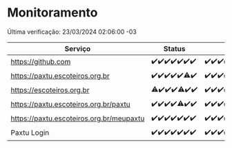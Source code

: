 # Monitoramento

Última verificação: 23/03/2024 02:06:00 -03

|Serviço|Status|Últimas 24h|
|---|---|---|
|https://github.com|<span title="2024-03-16: OK=24">✔️</span><span title="2024-03-17: OK=24">✔️</span><span title="2024-03-18: OK=24">✔️</span><span title="2024-03-19: OK=24">✔️</span><span title="2024-03-20: OK=24">✔️</span><span title="2024-03-21: OK=24">✔️</span><span title="2024-03-22: OK=5">✔️</span>|<span title="22/03/2024 02:07:00 -03 : 200">✔️</span><span title="22/03/2024 03:08:00 -03 : 200">✔️</span><span title="22/03/2024 04:06:00 -03 : 200">✔️</span><span title="22/03/2024 05:08:00 -03 : 200">✔️</span><span title="22/03/2024 06:08:00 -03 : 200">✔️</span><span title="22/03/2024 07:06:00 -03 : 200">✔️</span><span title="22/03/2024 08:04:00 -03 : 200">✔️</span><span title="22/03/2024 09:11:00 -03 : 200">✔️</span><span title="22/03/2024 10:05:00 -03 : 200">✔️</span><span title="22/03/2024 11:06:00 -03 : 200">✔️</span><span title="22/03/2024 12:06:00 -03 : 200">✔️</span><span title="22/03/2024 13:08:00 -03 : 200">✔️</span><span title="22/03/2024 14:04:00 -03 : 200">✔️</span><span title="22/03/2024 15:08:00 -03 : 200">✔️</span><span title="22/03/2024 16:03:00 -03 : 200">✔️</span><span title="22/03/2024 17:06:00 -03 : 200">✔️</span><span title="22/03/2024 18:06:00 -03 : 200">✔️</span><span title="22/03/2024 19:05:00 -03 : 200">✔️</span><span title="22/03/2024 20:04:00 -03 : 200">✔️</span><span title="22/03/2024 21:28:00 -03 : 200">✔️</span><span title="22/03/2024 22:36:00 -03 : 200">✔️</span><span title="22/03/2024 23:13:00 -03 : 200">✔️</span><span title="23/03/2024 00:08:00 -03 : 200">✔️</span><span title="23/03/2024 01:08:00 -03 : 200">✔️</span><span title="23/03/2024 02:06:00 -03 : 200">✔️</span>|
|https://paxtu.escoteiros.org.br|<span title="2024-03-16: OK=24">✔️</span><span title="2024-03-17: OK=24">✔️</span><span title="2024-03-18: OK=24">✔️</span><span title="2024-03-19: OK=24">✔️</span><span title="2024-03-20: OK=24">✔️</span><span title="2024-03-21: OK=23, Falhas=1">⚠️</span><span title="2024-03-22: OK=5">✔️</span>|<span title="22/03/2024 02:07:00 -03 : 200">✔️</span><span title="22/03/2024 03:08:00 -03 : 200">✔️</span><span title="22/03/2024 04:06:00 -03 : 200">✔️</span><span title="22/03/2024 05:08:00 -03 : 200">✔️</span><span title="22/03/2024 06:08:00 -03 : 200">✔️</span><span title="22/03/2024 07:06:00 -03 : 200">✔️</span><span title="22/03/2024 08:04:00 -03 : 200">✔️</span><span title="22/03/2024 09:11:00 -03 : 200">✔️</span><span title="22/03/2024 10:05:00 -03 : 200">✔️</span><span title="22/03/2024 11:06:00 -03 : 200">✔️</span><span title="22/03/2024 12:06:00 -03 : 200">✔️</span><span title="22/03/2024 13:08:00 -03 : 200">✔️</span><span title="22/03/2024 14:04:00 -03 : 200">✔️</span><span title="22/03/2024 15:08:00 -03 : 200">✔️</span><span title="22/03/2024 16:03:00 -03 : 200">✔️</span><span title="22/03/2024 17:06:00 -03 : 200">✔️</span><span title="22/03/2024 18:06:00 -03 : 200">✔️</span><span title="22/03/2024 19:05:00 -03 : 200">✔️</span><span title="22/03/2024 20:04:00 -03 : 200">✔️</span><span title="22/03/2024 21:28:00 -03 : 200">✔️</span><span title="22/03/2024 22:36:00 -03 : 200">✔️</span><span title="22/03/2024 23:13:00 -03 : 200">✔️</span><span title="23/03/2024 00:08:00 -03 : 200">✔️</span><span title="23/03/2024 01:08:00 -03 : 200">✔️</span><span title="23/03/2024 02:06:00 -03 : 200">✔️</span>|
|https://escoteiros.org.br|<span title="2024-03-16: OK=23, Falhas=1">⚠️</span><span title="2024-03-17: OK=24">✔️</span><span title="2024-03-18: OK=24">✔️</span><span title="2024-03-19: OK=24">✔️</span><span title="2024-03-20: OK=22, Falhas=2">⚠️</span><span title="2024-03-21: OK=24">✔️</span><span title="2024-03-22: OK=5">✔️</span>|<span title="22/03/2024 02:07:00 -03 : 200">✔️</span><span title="22/03/2024 03:08:00 -03 : 200">✔️</span><span title="22/03/2024 04:07:00 -03 : 200">✔️</span><span title="22/03/2024 05:08:00 -03 : 200">✔️</span><span title="22/03/2024 06:08:00 -03 : 200">✔️</span><span title="22/03/2024 07:06:00 -03 : 200">✔️</span><span title="22/03/2024 08:04:00 -03 : 200">✔️</span><span title="22/03/2024 09:11:00 -03 : 200">✔️</span><span title="22/03/2024 10:05:00 -03 : 200">✔️</span><span title="22/03/2024 11:06:00 -03 : 200">✔️</span><span title="22/03/2024 12:06:00 -03 : 200">✔️</span><span title="22/03/2024 13:08:00 -03 : 200">✔️</span><span title="22/03/2024 14:04:00 -03 : 200">✔️</span><span title="22/03/2024 15:08:00 -03 : 200">✔️</span><span title="22/03/2024 16:03:00 -03 : 200">✔️</span><span title="22/03/2024 17:06:00 -03 : 200">✔️</span><span title="22/03/2024 18:06:00 -03 : 200">✔️</span><span title="22/03/2024 19:05:00 -03 : 200">✔️</span><span title="22/03/2024 20:04:00 -03 : 200">✔️</span><span title="22/03/2024 21:28:00 -03 : 200">✔️</span><span title="22/03/2024 22:36:00 -03 : 200">✔️</span><span title="22/03/2024 23:13:00 -03 : 200">✔️</span><span title="23/03/2024 00:08:00 -03 : 200">✔️</span><span title="23/03/2024 01:08:00 -03 : 200">✔️</span><span title="23/03/2024 02:06:00 -03 : 200">✔️</span>|
|https://paxtu.escoteiros.org.br/paxtu|<span title="2024-03-16: OK=24">✔️</span><span title="2024-03-17: OK=24">✔️</span><span title="2024-03-18: OK=24">✔️</span><span title="2024-03-19: OK=24">✔️</span><span title="2024-03-20: OK=23, Falhas=1">⚠️</span><span title="2024-03-21: OK=24">✔️</span><span title="2024-03-22: OK=5">✔️</span>|<span title="22/03/2024 02:07:00 -03 : 200">✔️</span><span title="22/03/2024 03:08:00 -03 : 200">✔️</span><span title="22/03/2024 04:07:00 -03 : 200">✔️</span><span title="22/03/2024 05:08:00 -03 : 200">✔️</span><span title="22/03/2024 06:08:00 -03 : 200">✔️</span><span title="22/03/2024 07:06:00 -03 : 200">✔️</span><span title="22/03/2024 08:04:00 -03 : 200">✔️</span><span title="22/03/2024 09:11:00 -03 : 200">✔️</span><span title="22/03/2024 10:05:00 -03 : 200">✔️</span><span title="22/03/2024 11:06:00 -03 : 200">✔️</span><span title="22/03/2024 12:06:00 -03 : 200">✔️</span><span title="22/03/2024 13:08:00 -03 : 200">✔️</span><span title="22/03/2024 14:04:00 -03 : 200">✔️</span><span title="22/03/2024 15:08:00 -03 : 200">✔️</span><span title="22/03/2024 16:03:00 -03 : 200">✔️</span><span title="22/03/2024 17:06:00 -03 : 200">✔️</span><span title="22/03/2024 18:06:00 -03 : 200">✔️</span><span title="22/03/2024 19:05:00 -03 : 200">✔️</span><span title="22/03/2024 20:04:00 -03 : 200">✔️</span><span title="22/03/2024 21:28:00 -03 : 200">✔️</span><span title="22/03/2024 22:36:00 -03 : 200">✔️</span><span title="22/03/2024 23:13:00 -03 : 200">✔️</span><span title="23/03/2024 00:08:00 -03 : 200">✔️</span><span title="23/03/2024 01:08:00 -03 : 200">✔️</span><span title="23/03/2024 02:06:00 -03 : 200">✔️</span>|
|https://paxtu.escoteiros.org.br/meupaxtu|<span title="2024-03-16: OK=24">✔️</span><span title="2024-03-17: OK=24">✔️</span><span title="2024-03-18: OK=24">✔️</span><span title="2024-03-19: OK=24">✔️</span><span title="2024-03-20: OK=24">✔️</span><span title="2024-03-21: OK=24">✔️</span><span title="2024-03-22: OK=5">✔️</span>|<span title="22/03/2024 02:07:00 -03 : 200">✔️</span><span title="22/03/2024 03:08:00 -03 : 200">✔️</span><span title="22/03/2024 04:07:00 -03 : 200">✔️</span><span title="22/03/2024 05:08:00 -03 : 200">✔️</span><span title="22/03/2024 06:08:00 -03 : 200">✔️</span><span title="22/03/2024 07:06:00 -03 : 200">✔️</span><span title="22/03/2024 08:04:00 -03 : 200">✔️</span><span title="22/03/2024 09:11:00 -03 : 200">✔️</span><span title="22/03/2024 10:05:00 -03 : 200">✔️</span><span title="22/03/2024 11:06:00 -03 : 200">✔️</span><span title="22/03/2024 12:06:00 -03 : 200">✔️</span><span title="22/03/2024 13:08:00 -03 : 200">✔️</span><span title="22/03/2024 14:04:00 -03 : 200">✔️</span><span title="22/03/2024 15:08:00 -03 : 200">✔️</span><span title="22/03/2024 16:03:00 -03 : 200">✔️</span><span title="22/03/2024 17:06:00 -03 : 200">✔️</span><span title="22/03/2024 18:06:00 -03 : 200">✔️</span><span title="22/03/2024 19:05:00 -03 : 200">✔️</span><span title="22/03/2024 20:04:00 -03 : 200">✔️</span><span title="22/03/2024 21:28:00 -03 : 200">✔️</span><span title="22/03/2024 22:36:00 -03 : 200">✔️</span><span title="22/03/2024 23:13:00 -03 : 200">✔️</span><span title="23/03/2024 00:08:00 -03 : 200">✔️</span><span title="23/03/2024 01:08:00 -03 : 200">✔️</span><span title="23/03/2024 02:06:00 -03 : 200">✔️</span>|
|Paxtu Login|<span title="2024-03-16: OK=24">✔️</span><span title="2024-03-17: OK=24">✔️</span><span title="2024-03-18: OK=24">✔️</span><span title="2024-03-19: OK=24">✔️</span><span title="2024-03-20: OK=24">✔️</span><span title="2024-03-21: OK=24">✔️</span><span title="2024-03-22: OK=5">✔️</span>|<span title="22/03/2024 02:07:00 -03 : 200">✔️</span><span title="22/03/2024 03:08:00 -03 : 200">✔️</span><span title="22/03/2024 04:07:00 -03 : 200">✔️</span><span title="22/03/2024 05:09:00 -03 : 200">✔️</span><span title="22/03/2024 06:08:00 -03 : 200">✔️</span><span title="22/03/2024 07:06:00 -03 : 200">✔️</span><span title="22/03/2024 08:04:00 -03 : 200">✔️</span><span title="22/03/2024 09:11:00 -03 : 200">✔️</span><span title="22/03/2024 10:05:00 -03 : 200">✔️</span><span title="22/03/2024 11:06:00 -03 : 200">✔️</span><span title="22/03/2024 12:06:00 -03 : 200">✔️</span><span title="22/03/2024 13:08:00 -03 : 200">✔️</span><span title="22/03/2024 14:04:00 -03 : 200">✔️</span><span title="22/03/2024 15:08:00 -03 : 200">✔️</span><span title="22/03/2024 16:03:00 -03 : 200">✔️</span><span title="22/03/2024 17:06:00 -03 : 200">✔️</span><span title="22/03/2024 18:06:00 -03 : 200">✔️</span><span title="22/03/2024 19:05:00 -03 : 200">✔️</span><span title="22/03/2024 20:04:00 -03 : 200">✔️</span><span title="22/03/2024 21:28:00 -03 : 200">✔️</span><span title="22/03/2024 22:36:00 -03 : 200">✔️</span><span title="22/03/2024 23:13:00 -03 : 200">✔️</span><span title="23/03/2024 00:08:00 -03 : 200">✔️</span><span title="23/03/2024 01:08:00 -03 : 200">✔️</span><span title="23/03/2024 02:06:00 -03 : 200">✔️</span>|
